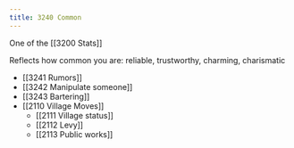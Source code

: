 ```yaml
---
title: 3240 Common
---
```

One of the [[3200 Stats]]

Reflects how common you are: reliable, trustworthy, charming, charismatic

- [[3241 Rumors]]
- [[3242 Manipulate someone]]
- [[3243 Bartering]]
- [[2110 Village Moves]]
	- [[2111 Village status]]
	- [[2112 Levy]]
	- [[2113 Public works]]
